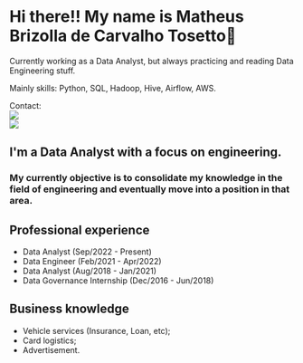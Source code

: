 # Hi there!! My name is Matheus Brizolla de Carvalho Tosetto👋

Currently working as a Data Analyst, but always practicing and reading Data Engineering stuff.

Mainly skills:
Python, SQL, Hadoop, Hive, Airflow, AWS.

Contact: <br>
<a href="https://linkedin.com/in/matheus-brizolla/" target="_blank"><img src="https://img.shields.io/badge/-LinkedIn-%230077B5?style=for-the-badge&logo=linkedin&logoColor=white" target="_blank"></a>   
<a href = "matbrizolla@gmail.com"><img src="https://img.shields.io/badge/Gmail-D14836?style=for-the-badge&logo=gmail&logoColor=white" target="_blank"></a>

## I'm a Data Analyst with a focus on engineering.

### My currently objective is to consolidate my knowledge in the field of engineering and eventually move into a position in that area.

## Professional experience
- Data Analyst (Sep/2022 - Present)
- Data Engineer (Feb/2021 - Apr/2022)
- Data Analyst (Aug/2018 - Jan/2021)
- Data Governance Internship (Dec/2016 - Jun/2018)

## Business knowledge
- Vehicle services (Insurance, Loan, etc);
- Card logistics;
- Advertisement.
